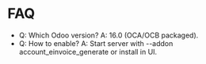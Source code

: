 # FAQ

- Q: Which Odoo version? A: 16.0 (OCA/OCB packaged).
- Q: How to enable? A: Start server with --addon account_einvoice_generate or install in UI.
